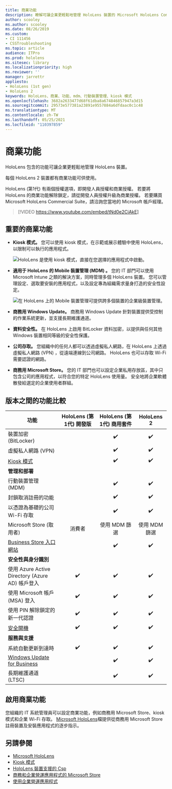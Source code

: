 ```yaml
---
title: 商業功能
description: 瞭解可讓企業更輕鬆地管理 HoloLens 裝置的 Microsoft HoloLens Commercial Suite 功能。
author: scooley
ms.author: scooley
ms.date: 08/26/2019
ms.custom:
- CI 111456
- CSSTroubleshooting
ms.topic: article
audience: ITPro
ms.prod: hololens
ms.sitesec: library
ms.localizationpriority: high
ms.reviewer: ''
manager: jarrettr
appliesto:
- HoloLens (1st gen)
- HoloLens 2
keywords: HoloLens、商業、功能、mdm、行動裝置管理、kiosk 模式
ms.openlocfilehash: 3682a2633477d68f61dba8a674846857947a3d15
ms.sourcegitcommit: 29573e577381a23891e9557884a6dfdaac0c1c48
ms.translationtype: MT
ms.contentlocale: zh-TW
ms.lasthandoff: 05/25/2021
ms.locfileid: "110397859"
---
```

# <a name="commercial-features"></a>商業功能

HoloLens 包含的功能可讓企業更輕鬆地管理 HoloLens 裝置。

每個 HoloLens 2 裝置都有商業功能可供使用。

HoloLens (第1代) 有兩個授權選項，即開發人員授權和商業授權。 若要將 HoloLens 的商業功能解除鎖定，請從開發人員授權升級為商業授權。 若要購買 Microsoft HoloLens Commercial Suite，請洽詢您當地的 Microsoft 帳戶經理。

>[!VIDEO https://www.youtube.com/embed/tNd0e2CiAkE]

## <a name="key-commercial-features"></a>重要的商業功能

- **Kiosk 模式。** 您可以使用 kiosk 模式，在示範或展示體驗中使用 HoloLens，以限制可以執行的應用程式。

  ![HoloLens 是使用 kiosk 模式，直接在您選擇的應用程式中啟動。](images/201608-kioskmode-400px.png)

- **適用于 HoloLens 的 Mobile 裝置管理 (MDM) 。** 您的 IT 部門可以使用 Microsoft Intune 之類的解決方案，同時管理多個 HoloLens 裝置。 您可以管理設定、選取要安裝的應用程式，以及設定專為組織需求量身打造的安全性設定。

  ![在 HoloLens 上的 Mobile 裝置管理可提供跨多個裝置的企業級裝置管理。](images/201608-enterprisemanagement-400px.png)

- **商務用 Windows Update。** 商務用 Windows Update 針對裝置提供受控制的作業系統更新，並支援長期維護通道。
- **資料安全性。** 在 HoloLens 上啟用 BitLocker 資料加密，以提供與任何其他 Windows 裝置相同等級的安全性保護。
- **公司存取。** 您組織中的任何人都可以透過虛擬私人網路，在 HoloLens 上透過虛擬私人網路 (VPN) ，從遠端連線到公司網路。 HoloLens 也可以存取 Wi-Fi 需要認證的網路。
- **商務用 Microsoft Store。** 您的 IT 部門也可以設定企業私用存放區，其中只包含公司的應用程式，以符合您的特定 HoloLens 使用量。 安全地將企業軟體散發給選定的企業使用者群組。

## <a name="feature-comparison-between-editions"></a>版本之間的功能比較

|功能 |HoloLens (第1代) 開發版 |HoloLens (第1代) 商用套件 |HoloLens 2 |
|---|:---:|:---:|:---:|
|裝置加密 (BitLocker)  | |✔️ |✔️ |
|虛擬私人網路 (VPN) | |✔️ |✔️ |
|[Kiosk 模式](hololens-kiosk.md) | |✔️ |✔️ |
|**管理和部署** | | | |
|行動裝置管理 (MDM) | |✔️ |✔️ |
|封鎖取消註冊的功能 | |✔️ |✔️ |
|以憑證為基礎的公司 Wi-Fi 存取 | |✔️ |✔️ |
|Microsoft Store (取用者)  |消費者 |使用 MDM 篩選 |使用 MDM 篩選 |
|[Business Store 入口網站](https://docs.microsoft.com/microsoft-store/working-with-line-of-business-apps) | |✔️ |✔️ |
|**安全性與身分識別** | | | |
|使用 Azure Active Directory (Azure AD) 帳戶登入 |✔️ |✔️ |✔️ |
|使用 Microsoft 帳戶 (MSA) 登入 |✔️ |✔️ |✔️ |
|使用 PIN 解除鎖定的新一代認證 |✔️ |✔️ |✔️ |
|[安全開機](https://docs.microsoft.com/windows-hardware/design/device-experiences/oem-secure-boot) |✔️ |✔️ |✔️ |
|**服務與支援** | | | |
|系統自動更新到達時 |✔️ |✔️ |✔️ |
|[Windows Update for Business](https://docs.microsoft.com/windows/deployment/update/waas-manage-updates-wufb) | |✔️ |✔️ |
|長期維護通道 (LTSC) | |✔️ |✔️ |

## <a name="enabling-commercial-features"></a>啟用商業功能

您組織的 IT 系統管理員可以設定商業功能，例如商務用 Microsoft Store、kiosk 模式和企業 Wi-Fi 存取。 [Microsoft HoloLens](index.yml)檔提供從商務用 Microsoft Store 註冊裝置及安裝應用程式的逐步指示。

## <a name="see-also"></a>另請參閱

- [Microsoft HoloLens](index.yml)
- [Kiosk 模式](hololens-kiosk.md)
- [HoloLens 裝置支援的 Csp](/windows/client-management/mdm/configuration-service-provider-reference#csps-supported-in-hololens-devices)
- [商務和企業營運應用程式的 Microsoft Store](https://blogs.technet.microsoft.com/sbucci/2016/04/13/windows-store-for-business-and-line-of-business-applications/)
- [使用企業營運應用程式](/microsoft-store/working-with-line-of-business-apps)
